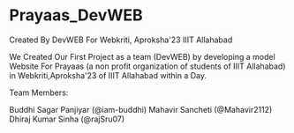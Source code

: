 # Prayaas_DevWEB


Created By DevWEB For Webkriti, Aproksha'23 IIIT Allahabad



We Created Our First Project as a team (DevWEB) by developing a model Website For Prayaas (a non profit organization of students of IIIT Allahabad) in Webkriti,Aproksha'23 of IIIT Allahabad within a Day.


Team Members:

Buddhi Sagar Panjiyar (@iam-buddhi)
Mahavir Sancheti (@Mahavir2112)
Dhiraj Kumar Sinha (@rajSru07)
